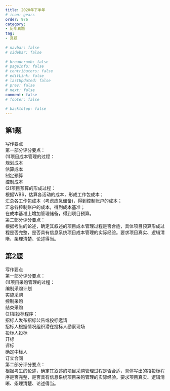 ```yaml
---  
title: 2020年下半年  
# icon: gears  
order: 976  
category:  
- 历年真题  
tag:  
- 真题  
  
# navbar: false  
# sidebar: false  
  
# breadcrumb: false  
# pageInfo: false  
# contributors: false  
# editLink: false  
# lastUpdated: false  
# prev: false  
# next: false  
comment: false  
# footer: false  
  
# backtotop: false  
---  
```

## 第1题 ##

写作要点  
第一部分评分要点：  
(1)项目成本管理的过程：  
规划成本  
估算成本  
制定预算  
控制成本  
(2)项目预算的形成过程：  
根据WBS，估算各活动的成本，形成工作包成本；  
汇总各工作包成本（考虑应急储备)，得到控制账户的成本；  
汇总各控制账户的成本，得到成本基准；  
在成本基准上增加管理储备，得到项目预算。  
第二部分评分要点：  
根据考生的论述，确定其叙述的项目成本管理过程是否合适，具体项目预算形成过程是否完整，是否具有信息系统项目成本管理的实际经验。要求项目真实、逻辑清晰、条理清楚、论述得当。  


## 第2题 ##

写作要点  
第一部分评分要点：  
(1)项目采购管理的过程：  
编制采购计划  
实施采购  
控制采购  
结束采购  
(2)招投标程序：  
招标人发布招标公告或投标邀请  
招标人根据情况组织潜在投标人勘察现场  
投标人投标  
开标  
评标  
确定中标人  
订立合同  
第二部分评分要点：  
根据考生的论述，确定其叙述的项目采购管理过程是否合适，具体写出的招投标程序是否完整，是否具有信息系统项目采购管理的实际经验。要求项目真实、逻辑清晰、条理清楚、论述得当。  


  


  


